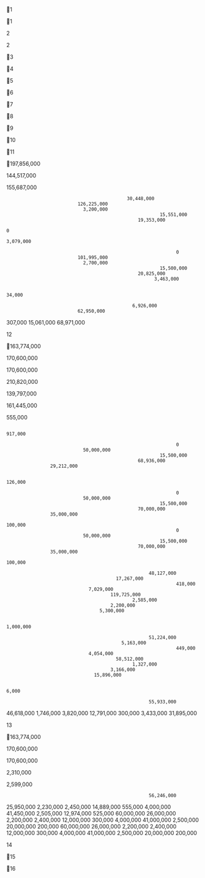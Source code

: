 1

1

2

2

3

4

5

6

7

8

9

10

11

197,856,000

144,517,000

155,687,000

                                                30,448,000
                              126,225,000
                                3,200,000
                                                            15,551,000
                                                    19,353,000
                                                                          0
                                                                  3,079,000

                                                                  0
                              101,995,000
                                2,700,000
                                                            15,500,000
                                                    20,825,000
                                                          3,463,000

                                                                        34,000

                                                  6,926,000
                              62,950,000
307,000
                                                            15,061,000
                                                    68,971,000

12

163,774,000

170,600,000

170,600,000

210,820,000

139,797,000

161,445,000

555,000

                                                                      917,000

                                                                  0
                                50,000,000
                                                            15,500,000
                                                    68,936,000
                    29,212,000

                                                                      126,000

                                                                  0
                                50,000,000
                                                            15,500,000
                                                    70,000,000
                    35,000,000
                                                                      100,000
                                                                  0
                                50,000,000
                                                            15,500,000
                                                    70,000,000
                    35,000,000
                                                                      100,000

                                                        48,127,000
                                            17,267,000
                                                                  418,000
                                  7,029,000
                                          119,725,000
                                                  2,585,000
                                          2,200,000
                                      5,300,000

                                                                  1,000,000

                                                        51,224,000
                                              5,163,000
                                                                  449,000
                                  4,054,000
                                            58,512,000
                                                  1,327,000
                                          3,166,000
                                    15,896,000

                                                                          6,000

                                                        55,933,000
  46,618,000
                                                  1,746,000
                                  3,820,000
                                            12,791,000
                                                                  300,000
                                          3,433,000
                                    31,895,000

13

163,774,000

170,600,000

170,600,000

  2,310,000

  2,599,000

                                                        56,246,000
  25,950,000
                                                  2,230,000
                                  2,450,000
                                            14,889,000
                                                                  555,000
                                          4,000,000
                                    41,450,000
  2,505,000
12,974,000
525,000
                                                        60,000,000
  26,000,000
                                                  2,200,000
                                  2,400,000
                                            12,000,000
                                                                  300,000
                                          4,000,000
                                    41,000,000
  2,500,000
20,000,000
200,000
                                                        60,000,000
  26,000,000
                                                  2,200,000
                                  2,400,000
                                            12,000,000
                                                                  300,000
                                          4,000,000
                                    41,000,000
  2,500,000
20,000,000
200,000

14

15

16

